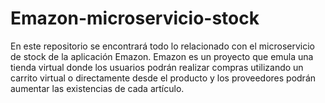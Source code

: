 # Emazon-microservicio-stock
En este repositorio se encontrará todo lo relacionado con el microservicio de stock de la aplicación Emazon. Emazon es un proyecto que emula una tienda virtual donde los usuarios podrán realizar compras utilizando un carrito virtual o directamente desde el producto y los proveedores podrán aumentar las existencias de cada artículo.
